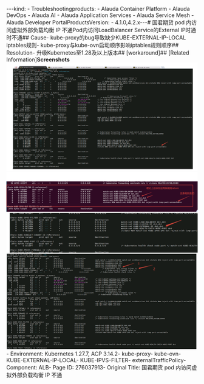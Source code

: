 ---kind:   - Troubleshootingproducts:    - Alauda Container Platform   - Alauda DevOps   - Alauda AI   - Alauda Application Services   - Alauda Service Mesh   - Alauda Developer PortalProductsVersion:   - 4.1.0,4.2.x---<!-- A type of document that involves encountering a fault, diag...it, performing root cause analysis, and providing solutions. --># 国君期货 pod 内访问虚拟外部负载均衡 IP 不通Pod内访问LoadBalancer Service的External IP时通时不通## Cause- kube-proxy的bug导致缺少KUBE-EXTERNAL-IP-LOCAL iptables规则- kube-proxy与kube-ovn启动顺序影响iptables规则顺序## Resolution- 升级Kubernetes至1.28及以上版本## [workaround]## [Related Information]**Screenshots**![](assets/guo-jun-qi-huo-pod-nei-fang-wen-xu-ni-wai-bu-fu-zai-jun-heng-ip-bu-tong/image-2025-4-14_15-33-36.png)![](assets/guo-jun-qi-huo-pod-nei-fang-wen-xu-ni-wai-bu-fu-zai-jun-heng-ip-bu-tong/image-2025-4-14_15-37-34.png)![](assets/guo-jun-qi-huo-pod-nei-fang-wen-xu-ni-wai-bu-fu-zai-jun-heng-ip-bu-tong/image-2025-4-14_15-41-10.png)![](assets/guo-jun-qi-huo-pod-nei-fang-wen-xu-ni-wai-bu-fu-zai-jun-heng-ip-bu-tong/image-2025-4-14_15-56-10.png)- Environment: Kubernetes 1.27.7, ACP 3.14.2- kube-proxy- kube-ovn- KUBE-EXTERNAL-IP-LOCAL- KUBE-IPVS-FILTER- externalTrafficPolicy- Component: ALB- Page ID: 276037913- Original Title: 国君期货 pod 内访问虚拟外部负载均衡 IP 不通